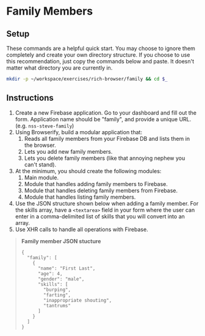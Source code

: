 # Family Members

## Setup

These commands are a helpful quick start. You may choose to ignore them completely and create your own directory structure. If you choose to use this recommendation, just copy the commands below and paste. It doesn't matter what directory you are currently in.

```bash
mkdir -p ~/workspace/exercises/rich-browser/family && cd $_
```

## Instructions

1. Create a new Firebase application. Go to your dashboard and fill out the form. Application name should be "family", and provide a unique URL. (e.g. `nss-steve-family`)
1. Using Browserify, build a modular application that:
    1. Reads all family members from your Firebase DB and lists them in the browser.
    1. Lets you add new family members.
    1. Lets you delete family members (like that annoying nephew you can't stand).
1. At the minimum, you should create the following modules:
    1. Main module.
    1. Module that handles adding family members to Firebase.
    1. Module that handles deleting family members from Firebase.
    1. Module that handles listing family members.
1. Use the JSON structure shown below when adding a family member.  For the skills array, have a `<textarea>` field in your form where the user can enter in a comma-delimited list of skills that you will convert into an array.
1. Use XHR calls to handle all operations with Firebase.

> **Family member JSON stucture**
>
> ```
> {
>   "family": [
>     {
>       "name": "First Last",
>       "age": 4,
>       "gender": "male",
>       "skills": [
>         "burping",
>         "farting",
>         "inappropriate shouting",
>         "tantrums"
>       ]
>     }
>   ]
> }
> ```
